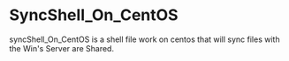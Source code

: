 # SyncShell_On_CentOS
syncShell_On_CentOS is a shell file work on centos that will sync files with the Win's Server are Shared.
